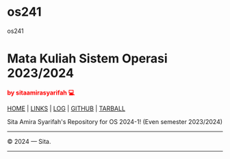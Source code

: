 # os241
os241


# Mata Kuliah Sistem Operasi 2023/2024 #
<span style="color:RED; font-weight:bold;">by sitaamirasyarifah 💻</span>



[HOME](.) | [LINKS](link.md) | [LOG](TXT/mylog.txt) |  [GITHUB](https://github.com/sitaamirasyarifah/os241) | [TARBALL](https://os.vlsm.org/Log/sitaamirasyarifah.tar.xz.txt)

Sita Amira Syarifah's Repository for OS 2024-1! (Even semester 2023/2024)

---

© 2024 — Sita.

---
